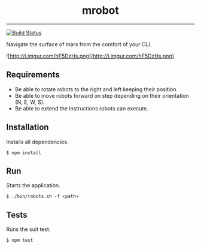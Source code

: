 <h1 align="center">mrobot</h1>

***

[![Build Status](https://travis-ci.org/cwilgenhoff/mrobot.svg?branch=master)](https://travis-ci.org/cwilgenhoff/mrobot)

Navigate the surface of mars from the comfort of your CLI.

![http://i.imgur.com/hF5DzHs.png](http://i.imgur.com/hF5DzHs.png)

## Requirements

- Be able to rotate robots to the right and left keeping their position.
- Be able to move robots forward on step depending on their orientation (N, E, W, S).
- Be able to extend the instructions robots can execute.

## Installation

Installs all dependencies.

```
$ npm install
```

## Run

Starts the application.

```
$ ./bin/robots.sh -f <path>
```

## Tests

Runs the suit test.

```
$ npm test
```
